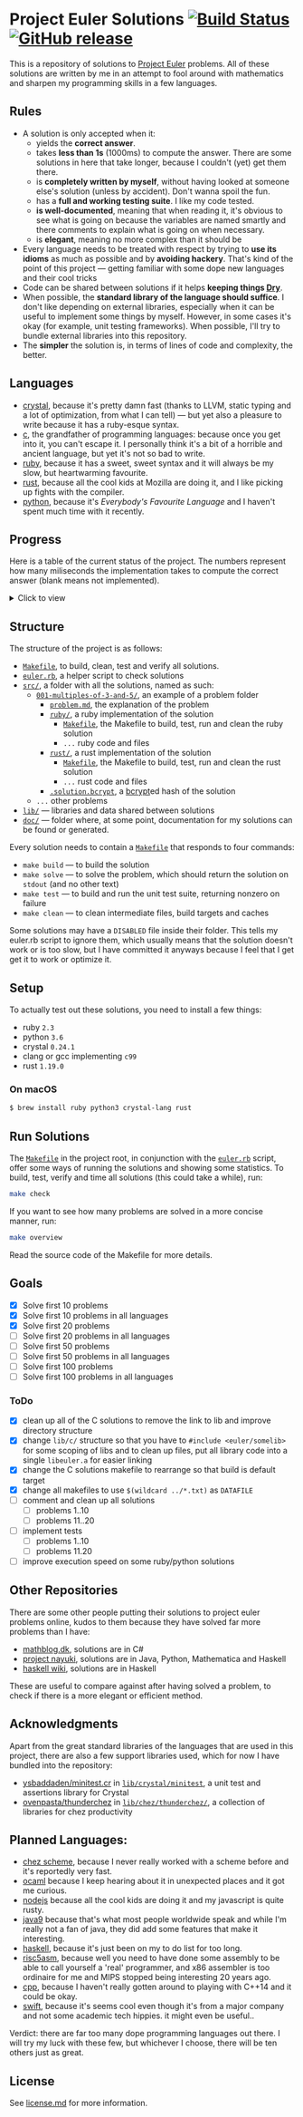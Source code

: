 # Project Euler Solutions [![Build Status](https://travis-ci.org/xfbs/euler.svg?branch=master)](https://travis-ci.org/xfbs/euler) [![GitHub release](https://img.shields.io/github/tag/xfbs/euler.svg)]()

This is a repository of solutions to [Project Euler](https://projecteuler.net/)
problems. All of these solutions are written by me in an attempt to fool around
with mathematics and sharpen my programming skills in a few languages.

## Rules

  - A solution is only accepted when it:
      - yields the **correct answer**.
      - takes **less than 1s** (1000ms) to compute the answer. There are some
        solutions in here that take longer, because I couldn't (yet) get them
        there.
      - is **completely written by myself**, without having looked at someone
        else's solution (unless by accident). Don't wanna spoil the fun.
      - has a **full and working testing suite**. I like my code tested.
      - **is well-documented**, meaning that when reading it, it's obvious to
        see what is going on because the variables are named smartly and there
        comments to explain what is going on when necessary.
      - is **elegant**, meaning no more complex than it should be
  - Every language needs to be treated with respect by trying to **use its
    idioms** as much as possible and by **avoiding hackery**. That's kind of the
    point of this project — getting familiar with some dope new languages and
    their cool tricks
  - Code can be shared between solutions if it helps **keeping things 
    [Dry](http://wiki.c2.com/?DontRepeatYourself)**.
  - When possible, the **standard library of the language should suffice**. I
    don't like depending on external libraries, especially when it can be useful
    to implement some things by myself. However, in some cases it's okay (for 
    example, unit testing frameworks). When possible, I'll try to bundle
    external libraries into this repository.
  - The **simpler** the solution is, in terms of lines of code and complexity,
    the better.

## Languages

  - [crystal](https://crystal-lang.org/), because it's pretty damn fast (thanks
    to LLVM, static typing and a lot of optimization, from what I can tell) — 
    but yet also a pleasure to write because it has a ruby-esque syntax.
  - [c](https://en.wikipedia.org/wiki/C_(programming_language)), the grandfather
    of programming languages: because once you get into it, you can't escape it.
    I personally think it's a bit of a horrible and ancient language, but yet
    it's not so bad to write.
  - [ruby](https://www.ruby-lang.org), because it has a sweet, sweet syntax and
    it will always be my slow, but heartwarming favourite.
  - [rust](https://rust-lang.org), because all the cool kids at Mozilla are
    doing it, and I like picking up fights with the compiler.
  - [python](https://python.org), because it's *Everybody's Favourite Language*
    and I haven't spent much time with it recently.

## Progress

Here is a table of the current status of the project. The numbers represent how
many miliseconds the implementation takes to compute the correct answer (blank
means not implemented). 

<details>
  <summary>Click to view</summary>

| problem | crystal |   c | ruby | rust | python | *avg* |
| ------- | ------- | --- | ---- | ---- | ------ | ----- |
| [`001`](https://projecteuler.net/problem=001) | 20ms | 10ms | 68ms | 12ms | 54ms | 32ms |
| [`002`](https://projecteuler.net/problem=002) | 20ms | 12ms | 86ms | 14ms | 48ms | 36ms |
| [`003`](https://projecteuler.net/problem=003) | 22ms | 16ms | 88ms | 18ms | 60ms | 40ms |
| [`004`](https://projecteuler.net/problem=004) | 74ms | 24ms | 114ms | 20ms | 62ms | 58ms |
| [`005`](https://projecteuler.net/problem=005) | 20ms | 14ms | 68ms | 12ms | 50ms | 32ms |
| [`006`](https://projecteuler.net/problem=006) | 16ms | 10ms | 66ms | 12ms | 60ms | 32ms |
| [`007`](https://projecteuler.net/problem=007) | 30ms | 20ms | 160ms | 22ms | 202ms | 86ms |
| [`008`](https://projecteuler.net/problem=008) | 18ms | 16ms | 64ms | 16ms | 50ms | 32ms |
| [`009`](https://projecteuler.net/problem=009) | 18ms | 12ms | 68ms | 12ms | 86ms | 39ms |
| [`010`](https://projecteuler.net/problem=010) | 146ms | 300ms | 350ms | 28ms | 486ms | 262ms |
| [`011`](https://projecteuler.net/problem=011) | 16ms | 16ms | 68ms | 12ms | 50ms | 32ms |
| [`012`](https://projecteuler.net/problem=012) | 76ms | 56ms | 642ms | 46ms | 998ms | 363ms |
| [`013`](https://projecteuler.net/problem=013) | 18ms | 16ms | 70ms | 14ms | 56ms | 34ms |
| [`014`](https://projecteuler.net/problem=014) | 544ms | 70ms | 1388ms | 44ms | 2054ms | 820ms |
| [`015`](https://projecteuler.net/problem=015) | 18ms | 18ms | 74ms | 14ms | 50ms | 34ms |
| [`016`](https://projecteuler.net/problem=016) | 18ms | 20ms | 68ms | 20ms | 54ms | 36ms |
| [`017`](https://projecteuler.net/problem=017) | 56ms | 12ms | 154ms | 18ms | 66ms | 61ms |
| [`018`](https://projecteuler.net/problem=018) | 20ms | 16ms | 66ms | 12ms | 54ms | 33ms |
| [`019`](https://projecteuler.net/problem=019) | 20ms | 12ms | 76ms | 16ms |      | 31ms |
| [`020`](https://projecteuler.net/problem=020) | 20ms | 20ms | 66ms | 14ms | 52ms | 34ms |
| [`021`](https://projecteuler.net/problem=021) | 80ms | 26ms | 450ms | 26ms |      | 145ms |
| [`022`](https://projecteuler.net/problem=022) | 34ms | 22ms | 88ms |      |      | 48ms |
| [`023`](https://projecteuler.net/problem=023) | 594ms | 156ms |      |      |      | 375ms |
| [`024`](https://projecteuler.net/problem=024) | 20ms |      | 68ms | 14ms |      | 34ms |
| [`025`](https://projecteuler.net/problem=025) | 16ms | 16ms | 84ms | 14ms | 52ms | 36ms |
| [`026`](https://projecteuler.net/problem=026) | 56ms |      | 158ms |      |      | 107ms |
| [`027`](https://projecteuler.net/problem=027) | 224ms | 76ms |      |      |      | 150ms |
| [`028`](https://projecteuler.net/problem=028) | 20ms | 10ms | 80ms |      |      | 36ms |
| [`029`](https://projecteuler.net/problem=029) | 158ms | 14ms | 102ms |      |      | 91ms |
| [`030`](https://projecteuler.net/problem=030) | 32ms | 30ms | 94ms |      |      | 52ms |
| [`031`](https://projecteuler.net/problem=031) | 40ms |      | 114ms |      |      | 77ms |
| [`032`](https://projecteuler.net/problem=032) | 300ms | 772ms |      |      |      | 536ms |
| [`033`](https://projecteuler.net/problem=033) | 18ms |      | 74ms |      |      | 46ms |
| [`034`](https://projecteuler.net/problem=034) | 58ms | 414ms | 170ms |      |      | 214ms |
| [`035`](https://projecteuler.net/problem=035) | 644ms | 132ms |      |      |      | 388ms |
| [`036`](https://projecteuler.net/problem=036) | 20ms | 156ms | 74ms |      |      | 83ms |
| [`037`](https://projecteuler.net/problem=037) | 176ms | 90ms |      |      |      | 133ms |
| [`038`](https://projecteuler.net/problem=038) | 78ms |      | 174ms |      |      | 126ms |
| [`039`](https://projecteuler.net/problem=039) | 18ms |      | 106ms | 18ms |      | 47ms |
| [`040`](https://projecteuler.net/problem=040) | 18ms | 12ms | 66ms | 14ms | 50ms | 32ms |
| [`041`](https://projecteuler.net/problem=041) | 472ms | 208ms |      |      |      | 340ms |
| [`042`](https://projecteuler.net/problem=042) | 28ms |      | 88ms |      |      | 58ms |
| [`043`](https://projecteuler.net/problem=043) | 22ms | 14ms | 68ms |      |      | 34ms |
| [`044`](https://projecteuler.net/problem=044) | 100ms | 44ms | 602ms |      |      | 248ms |
| [`045`](https://projecteuler.net/problem=045) | 20ms | 14ms | 84ms | 16ms | 108ms | 48ms |
| [`046`](https://projecteuler.net/problem=046) | 38ms | 14ms | 276ms |      |      | 109ms |
| [`048`](https://projecteuler.net/problem=048) | 66ms | 18ms | 86ms | 36ms | 56ms | 52ms |
| [`049`](https://projecteuler.net/problem=049) | 240ms | 220ms |      |      |      | 230ms |
| [`050`](https://projecteuler.net/problem=050) | 16ms | 12ms |      |      |      | 14ms |
| [`052`](https://projecteuler.net/problem=052) | 124ms | 58ms | 262ms |      |      | 148ms |
| *average* | 98ms | 74ms | 170ms | 19ms | 211ms | 114ms |
| *count* | 50 | 43 | 42 | 27 | 23 | 185 |

</details>

## Structure

The structure of the project is as follows:
  - [`Makefile`](Makefile), to build, clean, test and verify all solutions.
  - [`euler.rb`](euler.rb), a helper script to check solutions
  - [`src/`](src/), a folder with all the solutions, named as such:
      - [`001-multiples-of-3-and-5/`](src/001-multiples-of-3-and-5), an example 
        of a problem folder
          - [`problem.md`](src/001-multiples-of-3-and-5/problem.md), the
            explanation of the problem
          - [`ruby/`](src/001-multiples-of-3-and-5/ruby/), a ruby implementation
            of the solution
              - [`Makefile`](src/001-multiples-of-3-and-5/ruby/Makefile), the
                Makefile to build, test, run and clean the ruby solution
              - `...` ruby code and files
          - [`rust/`](src/001-multiples-of-3-and-5/rust), a rust implementation of the solution
              - [`Makefile`](src/001-multiples-of-3-and-5/rust/Makefile), the
                Makefile to build, test, run and clean the rust solution
              - `...` rust code and files
          - [`.solution.bcrypt`](src/001-multiples-of-3-and-5/.solution.bcrypt),
            a [bcrypt](https://en.wikipedia.org/wiki/Bcrypt)ed hash of the
            solution
      - `...` other problems
  - [`lib/`](lib/) — libraries and data shared between solutions
  - [`doc/`](doc/) — folder where, at some point, documentation for my solutions
    can be found or generated.

Every solution needs to contain a
[`Makefile`](src/001-multiples-of-3-and-5/ruby/Makefile) that responds to four
commands:
  - `make build` — to build the solution
  - `make solve` — to solve the problem, which should return the solution on
    `stdout` (and no other text)
  - `make test` — to build and run the unit test suite, returning nonzero on
    failure
  - `make clean` — to clean intermediate files, build targets and caches

Some solutions may have a `DISABLED` file inside their folder. This tells my
euler.rb script to ignore them, which usually means that the solution doesn't
work or is too slow, but I have committed it anyways because I feel that I get
get it to work or optimize it.

## Setup

To actually test out these solutions, you need to install a few things: 

  - ruby `2.3`
  - python `3.6`
  - crystal `0.24.1`
  - clang or gcc implementing `c99`
  - rust `1.19.0`

### On macOS

```bash
$ brew install ruby python3 crystal-lang rust
```

## Run Solutions

The [`Makefile`](Makefile) in the project root, in conjunction with the 
[`euler.rb`](euler.rb) script, offer some ways of running the solutions and
showing some statistics. To build, test, verify and time all solutions (this
could take a while), run:

```bash
make check
```

If you want to see how many problems are solved in a more concise manner, run:

```bash
make overview
```

Read the source code of the Makefile for more details.

## Goals

 - [X] Solve first 10 problems
 - [X] Solve first 10 problems in all languages
 - [X] Solve first 20 problems
 - [ ] Solve first 20 problems in all languages
 - [ ] Solve first 50 problems
 - [ ] Solve first 50 problems in all languages
 - [ ] Solve first 100 problems
 - [ ] Solve first 100 problems in all languages

### ToDo

  - [X] clean up all of the C solutions to remove the link to lib and improve
    directory structure
  - [X] change `lib/c/` structure so that you have to `#include <euler/somelib>` for
    some scoping of libs and to clean up files, put all library code into a
    single `libeuler.a` for easier linking
  - [X] change the C solutions makefile to rearrange so that build is default target
  - [X] change all makefiles to use `$(wildcard ../*.txt)` as `DATAFILE`
  - [ ] comment and clean up all solutions
    - [ ] problems 1..10
    - [ ] problems 11..20
  - [ ] implement tests
    - [ ] problems 1..10
    - [ ] problems 11.20
  - [ ] improve execution speed on some ruby/python solutions

## Other Repositories

There are some other people putting their solutions to project euler problems
online, kudos to them because they have solved far more problems than I have:

  - [mathblog.dk](http://www.mathblog.dk/project-euler-solutions/), solutions
    are in C#
  - [project nayuki](https://www.nayuki.io/page/project-euler-solutions),
    solutions are in Java, Python, Mathematica and Haskell
  - [haskell wiki](https://wiki.haskell.org/Euler_problems), solutions are in
    Haskell

These are useful to compare against after having solved a problem, to check if
there is a more elegant or efficient method.

## Acknowledgments

Apart from the great standard libraries of the languages that are used in this
project, there are also a few support libraries used, which for now I have
bundled into the repository:

  - [ysbaddaden/minitest.cr](https://github.com/ysbaddaden/minitest.cr) in
    [`lib/crystal/minitest`](lib/crystal/minitest/), a unit test and assertions
    library for Crystal
  - [ovenpasta/thunderchez](https://github.com/ovenpasta/thunderchez) in
    [`lib/chez/thunderchez/`](lib/chez/thunderchez/), a collection of libraries
    for chez productivity

## Planned Languages:

  - [chez scheme](https://github.com/cisco/ChezScheme), because I never really
    worked with a scheme before and it's reportedly very fast.
  - [ocaml](https://github.com/ocaml/ocaml) because I keep hearing about it in
    unexpected places and it got me curious.
  - [nodejs](https://github.com/nodejs/node) because all the cool kids are doing
    it and my javascript is quite rusty.
  - [java9](https://www.oracle.com/java/java9.html) because that's what most
    people worldwide speak and while I'm really not a fan of java, they did add
    some features that make it interesting.
  - [haskell](https://www.haskell.org), because it's just been on my to do list
    for too long.
  - [risc5asm](https://rv8.io), because well you need to have done some assembly
    to be able to call yourself a 'real' programmer, and x86 assembler is too
    ordinaire for me and MIPS stopped being interesting 20 years ago.
  - [cpp](http://clang.org), because I haven't really gotten around to playing
    with C++14 and it could be okay.
  - [swift](https://github.com/apple/swift), because it's seems cool even though
    it's from a major company and not some academic tech hippies. it might even
    be useful..

Verdict: there are far too many dope programming languages out there. I will try
my luck with these few, but whichever I choose, there will be ten others just as
great.

## License

See [license.md](license.md) for more information. 

